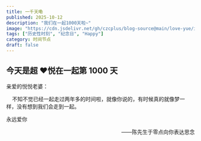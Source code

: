 ```yaml
---
title: 一千天嘞
published: 2025-10-12
description: "我们在一起1000天啦~"
image: "https://cdn.jsdelivr.net/gh/czcplus/blog-source@main/love-yue/images/posts/2025-10-12/01.jpg"
tags: ["历史性时刻", "纪念日", "Happy"]
category: 时间节点
draft: false
---
```

## 今天是超 &#x2764;&#xFE0F;悦在一起第 1000 天

亲爱的悦悦老婆：

&nbsp;&nbsp;&nbsp;&nbsp;不知不觉已经一起走过两年多的时间啦，就像你说的，有时候真的就像梦一样，没有想到我们会走到一起。

永远爱你

<p align="right">——陈先生于零点向你表达思念</p>
